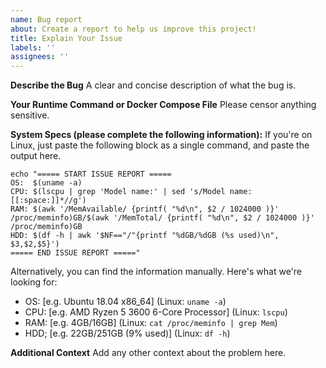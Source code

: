 ```yaml
---
name: Bug report
about: Create a report to help us improve this project!
title: Explain Your Issue
labels: ''
assignees: ''
---
```


**Describe the Bug**
A clear and concise description of what the bug is.

**Your Runtime Command or Docker Compose File**
Please censor anything sensitive.

**System Specs (please complete the following information):**
If you're on Linux, just paste the following block as a single command, and paste the output here.
```
echo "===== START ISSUE REPORT =====
OS:  $(uname -a)
CPU: $(lscpu | grep 'Model name:' | sed 's/Model name:[[:space:]]*//g')
RAM: $(awk '/MemAvailable/ {printf( "%d\n", $2 / 1024000 )}' /proc/meminfo)GB/$(awk '/MemTotal/ {printf( "%d\n", $2 / 1024000 )}' /proc/meminfo)GB
HDD: $(df -h | awk '$NF=="/"{printf "%dGB/%dGB (%s used)\n", $3,$2,$5}')
===== END ISSUE REPORT ====="
```

Alternatively, you can find the information manually. Here's what we're looking for:
-   OS: [e.g. Ubuntu 18.04 x86_64] (Linux: `uname -a`)
-   CPU: [e.g. AMD Ryzen 5 3600 6-Core Processor] (Linux: `lscpu`)
-   RAM: [e.g. 4GB/16GB] (Linux: `cat /proc/meminfo | grep Mem`)
-   HDD; [e.g. 22GB/251GB (9% used)] (Linux: `df -h`)

**Additional Context**
Add any other context about the problem here.
